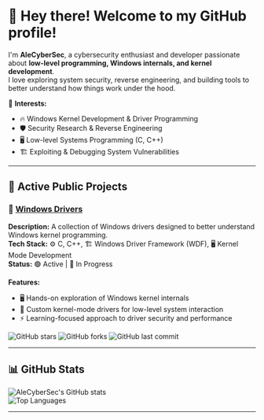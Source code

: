 # 👋 Hey there! Welcome to my GitHub profile!

I'm **AleCyberSec**, a cybersecurity enthusiast and developer passionate about **low-level programming, Windows internals, and kernel development**.  
I love exploring system security, reverse engineering, and building tools to better understand how things work under the hood.  

📌 **Interests:**  
- 🔥 Windows Kernel Development & Driver Programming  
- 🛡️ Security Research & Reverse Engineering  
- 🖥️ Low-level Systems Programming (C, C++)  
- 🏗️ Exploiting & Debugging System Vulnerabilities  

---

## 🚀 Active Public Projects  

### 🔹 [Windows Drivers](https://github.com/AleCyberSec/WindowsDrivers)  
**Description:** A collection of Windows drivers designed to better understand Windows kernel programming.  
**Tech Stack:** ⚙️ C, C++, 🏗️ Windows Driver Framework (WDF), 🖥️ Kernel Mode Development  
**Status:** 🟢 Active | 🔄 In Progress  

**Features:**  
- 🖥️ Hands-on exploration of Windows kernel internals  
- 🔄 Custom kernel-mode drivers for low-level system interaction  
- ⚡ Learning-focused approach to driver security and performance  

![GitHub stars](https://img.shields.io/github/stars/AleCyberSec/WindowsDrivers)
![GitHub forks](https://img.shields.io/github/forks/AleCyberSec/WindowsDrivers)
![GitHub last commit](https://img.shields.io/github/last-commit/AleCyberSec/WindowsDrivers)

---

## 📊 GitHub Stats  

![AleCyberSec's GitHub stats](https://github-readme-stats.vercel.app/api?username=AleCyberSec&show_icons=true&theme=radical)  
![Top Languages](https://github-readme-stats.vercel.app/api/top-langs/?username=AleCyberSec&layout=compact&theme=radical)  

---
